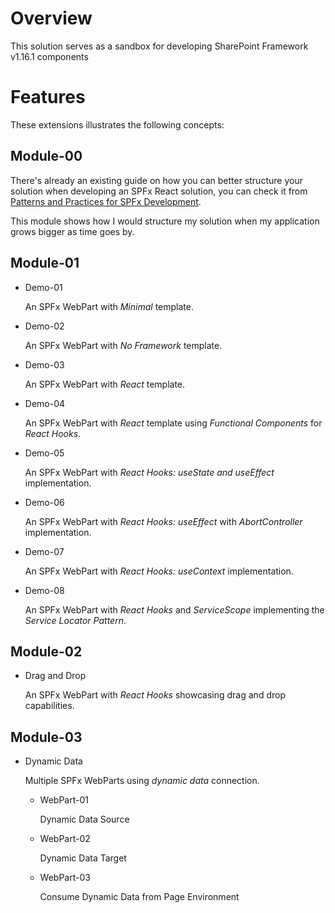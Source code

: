 # Overview

This solution serves as a sandbox for developing SharePoint Framework v1.16.1 components

# Features

These extensions illustrates the following concepts:

## Module-00

There's already an existing guide on how you can better structure your solution when developing an SPFx React solution, you can check it from [Patterns and Practices for SPFx Development](https://pnp.github.io/blog/post/patterns-and-practices-for-spfx-development/).

This module shows how I would structure my solution when my application grows bigger as time goes by.

## Module-01

- Demo-01

  An SPFx WebPart with _Minimal_ template.

- Demo-02

  An SPFx WebPart with _No Framework_ template.

- Demo-03

  An SPFx WebPart with _React_ template.

- Demo-04

  An SPFx WebPart with _React_ template using _Functional Components_ for _React Hooks_.

- Demo-05

  An SPFx WebPart with _React Hooks: useState and useEffect_ implementation.

- Demo-06

  An SPFx WebPart with _React Hooks: useEffect_ with _AbortController_ implementation.

- Demo-07

  An SPFx WebPart with _React Hooks: useContext_ implementation.

- Demo-08

  An SPFx WebPart with _React Hooks_ and _ServiceScope_ implementing the _Service Locator Pattern_.

## Module-02

- Drag and Drop

  An SPFx WebPart with _React Hooks_ showcasing drag and drop capabilities.

## Module-03

- Dynamic Data

  Multiple SPFx WebParts using _dynamic data_ connection.

  - WebPart-01

    Dynamic Data Source

  - WebPart-02

    Dynamic Data Target

  - WebPart-03

    Consume Dynamic Data from Page Environment